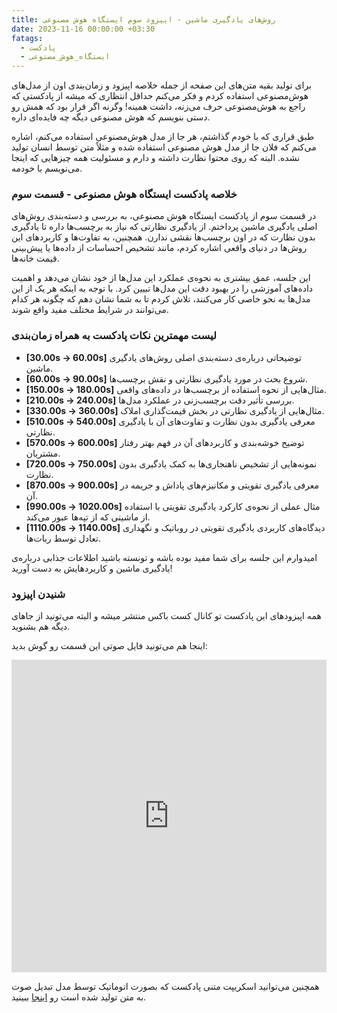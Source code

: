 ```yaml
---
title: روش‌های یادگیری ماشین - ایپزود سوم ایستگاه هوش مصنوعی
date: 2023-11-16 00:00:00 +03:30
fatags:
  - پادکست
  - ایستگاه_هوش_مصنوعی
---
```


برای تولید بقیه متن‌های این صفحه از جمله خلاصه اپیزود و زمان‌بندی اون از مدل‌های هوش‌مصنوعی استفاده کردم و فکر می‌کنم حداقل انتظاری که میشه از پادکستی که راجع به هوش‌مصنوعی حرف می‌زنه، داشت همینه! وگرنه اگر قرار بود که همش رو دستی بنویسم که هوش مصنوعی دیگه چه فایده‌ای داره.

طبق قراری که با خودم گذاشتم، هر جا از مدل هوش‌مصنوعی استفاده می‌کنم، اشاره می‌کنم که فلان جا از مدل‌ هوش مصنوعی استفاده شده و مثلاً متن توسط انسان تولید نشده. البته که روی محتوا نظارت داشته و دارم و مسئولیت همه چیزهایی که اینجا می‌نویسم با خودمه.

### خلاصه پادکست ایستگاه هوش مصنوعی - قسمت سوم
در قسمت سوم از پادکست ایستگاه هوش مصنوعی، به بررسی و دسته‌بندی روش‌های اصلی یادگیری ماشین پرداختم. از یادگیری نظارتی که نیاز به برچسب‌ها داره تا یادگیری بدون نظارت که در اون برچسب‌ها نقشی ندارن. همچنین، به تفاوت‌ها و کاربردهای این روش‌ها در دنیای واقعی اشاره کردم، مانند تشخیص احساسات از داده‌ها یا پیش‌بینی قیمت خانه‌ها.

این جلسه، عمق بیشتری به نحوه‌ی عملکرد این مدل‌ها از خود نشان می‌دهد و اهمیت داده‌های آموزشی را در بهبود دقت این مدل‌ها تبیین کرد. با توجه به اینکه هر یک از این مدل‌ها به نحو خاصی کار می‌کنند، تلاش کردم تا به شما نشان دهم که چگونه هر کدام می‌توانند در شرایط مختلف مفید واقع شوند.

### لیست مهمترین نکات پادکست به همراه زمان‌بندی

- **[30.00s -> 60.00s]** توضیحاتی درباره‌ی دسته‌بندی اصلی روش‌های یادگیری ماشین.
- **[60.00s -> 90.00s]** شروع بحث در مورد یادگیری نظارتی و نقش برچسب‌ها.
- **[150.00s -> 180.00s]** مثال‌هایی از نحوه استفاده از برچسب‌ها در داده‌های واقعی.
- **[210.00s -> 240.00s]** بررسی تأثیر دقت برچسب‌زنی در عملکرد مدل‌ها.
- **[330.00s -> 360.00s]** مثال‌هایی از یادگیری نظارتی در بخش قیمت‌گذاری املاک.
- **[510.00s -> 540.00s]** معرفی یادگیری بدون نظارت و تفاوت‌های آن با یادگیری نظارتی.
- **[570.00s -> 600.00s]** توضیح خوشه‌بندی و کاربردهای آن در فهم بهتر رفتار مشتریان.
- **[720.00s -> 750.00s]** نمونه‌هایی از تشخیص ناهنجاری‌ها به کمک یادگیری بدون نظارت.
- **[870.00s -> 900.00s]** معرفی یادگیری تقویتی و مکانیزم‌های پاداش و جریمه در آن.
- **[990.00s -> 1020.00s]** مثال عملی از نحوه‌ی کارکرد یادگیری تقویتی با استفاده از ماشینی که از تپه‌ها عبور می‌کند.
- **[1110.00s -> 1140.00s]** دیدگاه‌های کاربردی یادگیری تقویتی در روباتیک و نگهداری تعادل توسط ربات‌ها.
  
امیدوارم این جلسه برای شما مفید بوده باشه و تونسته باشید اطلاعات جذابی درباره‌ی یادگیری ماشین و کاربردهایش به دست آورید!

### شنیدن  اپیزود
همه اپیزودهای این پادکست تو کانال کست باکس منتشر میشه و البته می‌تونید از جاهای دیگه هم بشنوید. 

اینجا هم می‌تونید فایل صوتی این قسمت رو گوش بدید:

<iframe src="https://castbox.fm/app/castbox/player/id5618013/id645521020?v=8.22.11&autoplay=0" frameborder="0" width="100%" height="500"></iframe>


همچنین می‌توانید اسکریپت متنی پادکست که بصورت اتوماتیک توسط مدل تبدیل صوت به متن تولید شده است رو [اینجا](https://aprd.ir/transcripts/ai-station-e03/) ببینید. 
